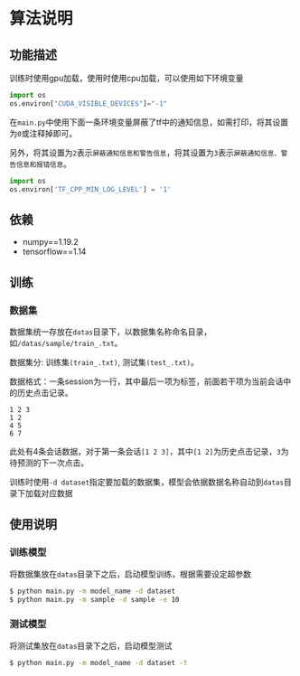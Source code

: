 # 算法说明

## 功能描述

训练时使用gpu加载，使用时使用cpu加载，可以使用如下环境变量
```python
import os
os.environ["CUDA_VISIBLE_DEVICES"]="-1"
```

在`main.py`中使用下面一条环境变量屏蔽了tf中的通知信息，如需打印，将其设置为`0`或注释掉即可。

另外，将其设置为`2`表示`屏蔽通知信息和警告信息`，将其设置为`3`表示`屏蔽通知信息、警告信息和报错信息`。
```python
import os
os.environ['TF_CPP_MIN_LOG_LEVEL'] = '1'
```

## 依赖

* numpy==1.19.2
* tensorflow==1.14

## 训练

### 数据集

数据集统一存放在`datas`目录下，以数据集名称命名目录，如`/datas/sample/train_.txt`。

数据集分: 训练集`(train_.txt)`, 测试集`(test_.txt)`。

数据格式：一条session为一行，其中最后一项为标签，前面若干项为当前会话中的历史点击记录。
```text
1 2 3
1 2
4 5
6 7
```
此处有4条会话数据，对于第一条会话`[1 2 3]`，其中`[1 2]`为历史点击记录，`3`为待预测的下一次点击。

训练时使用`-d dataset`指定要加载的数据集，模型会依据数据名称自动到`datas`目录下加载对应数据

## 使用说明

### 训练模型
将数据集放在`datas`目录下之后，启动模型训练，根据需要设定超参数
```bash
$ python main.py -m model_name -d dataset
$ python main.py -m sample -d sample -e 10
```

### 测试模型
将测试集放在`datas`目录下之后，启动模型测试
```bash
$ python main.py -m model_name -d dataset -t
```
